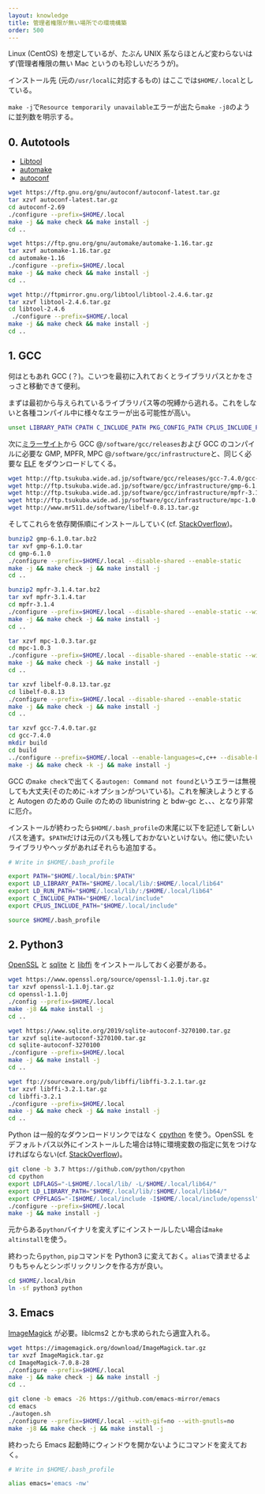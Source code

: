 ```yaml
---
layout: knowledge
title: 管理者権限が無い場所での環境構築
order: 500
---
```


Linux (CentOS) を想定しているが、たぶん UNIX 系ならほとんど変わらないはず(管理者権限の無い Mac というのも珍しいだろうが)。

インストール先 (元の`/usr/local`に対応するもの) はここでは`$HOME/.local`としている。

`make -j`で`Resource temporarily unavailable`エラーが出たら`make -j8`のように並列数を明示する。

## 0. Autotools

* [Libtool](https://www.gnu.org/software/libtool/)
* [automake](https://www.gnu.org/software/automake/)
* [autoconf](https://www.gnu.org/software/autoconf/)

```bash
wget https://ftp.gnu.org/gnu/autoconf/autoconf-latest.tar.gz
tar xzvf autoconf-latest.tar.gz
cd autoconf-2.69
./configure --prefix=$HOME/.local
make -j && make check && make install -j
cd ..
```

```bash
wget https://ftp.gnu.org/gnu/automake/automake-1.16.tar.gz
tar xzvf automake-1.16.tar.gz
cd automake-1.16
./configure --prefix=$HOME/.local
make -j && make check && make install -j
cd ..
```

```bash
wget http://ftpmirror.gnu.org/libtool/libtool-2.4.6.tar.gz
tar xzvf libtool-2.4.6.tar.gz
cd libtool-2.4.6
 ./configure --prefix=$HOME/.local
make -j && make check && make install -j
cd ..
```

## 1. GCC

何はともあれ GCC (？)。こいつを最初に入れておくとライブラリパスとかをさっさと移動できて便利。

まずは最初から与えられているライブラリパス等の呪縛から逃れる。これをしないと各種コンパイル中に様々なエラーが出る可能性が高い。

```bash
unset LIBRARY_PATH CPATH C_INCLUDE_PATH PKG_CONFIG_PATH CPLUS_INCLUDE_PATH INCLUDE LD_LIBRARY_PATH LDFLAGS CFLAGS CPPFLAGS
```

次に[ミラーサイト](https://gcc.gnu.org/mirrors.html)から GCC @`/software/gcc/releases`および GCC のコンパイルに必要な GMP, MPFR, MPC @`/software/gcc/infrastructure`と、同じく必要な [ELF](http://www.mr511.de/software/) をダウンロードしてくる。

```bash
wget http://ftp.tsukuba.wide.ad.jp/software/gcc/releases/gcc-7.4.0/gcc-7.4.0.tar.gz
wget http://ftp.tsukuba.wide.ad.jp/software/gcc/infrastructure/gmp-6.1.0.tar.bz2
wget http://ftp.tsukuba.wide.ad.jp/software/gcc/infrastructure/mpfr-3.1.4.tar.bz2
wget http://ftp.tsukuba.wide.ad.jp/software/gcc/infrastructure/mpc-1.0.3.tar.gz
wget http://www.mr511.de/software/libelf-0.8.13.tar.gz
```

そしてこれらを依存関係順にインストールしていく(cf. [StackOverflow](https://stackoverflow.com/questions/9450394/how-to-install-gcc-piece-by-piece-with-gmp-mpfr-mpc-elf-without-shared-libra))。

```bash
bunzip2 gmp-6.1.0.tar.bz2
tar xvf gmp-6.1.0.tar
cd gmp-6.1.0
./configure --prefix=$HOME/.local --disable-shared --enable-static
make -j && make check -j && make install -j
cd ..
```

```bash
bunzip2 mpfr-3.1.4.tar.bz2
tar xvf mpfr-3.1.4.tar
cd mpfr-3.1.4
./configure --prefix=$HOME/.local --disable-shared --enable-static --with-gmp=$HOME/.local
make -j && make check -j && make install -j
cd ..
```

```bash
tar xzvf mpc-1.0.3.tar.gz
cd mpc-1.0.3
./configure --prefix=$HOME/.local --disable-shared --enable-static --with-gmp=$HOME/.local --with-mpfr=$HOME/.local
make -j && make check -j && make install -j
cd ..
```

```bash
tar xzvf libelf-0.8.13.tar.gz
cd libelf-0.8.13
./configure --prefix=$HOME/.local --disable-shared --enable-static
make -j && make check -j && make install -j
cd ..
```

```bash
tar xzvf gcc-7.4.0.tar.gz
cd gcc-7.4.0
mkdir build
cd build
../configure --prefix=$HOME/.local --enable-languages=c,c++ --disable-bootstrap --disable-multilib --with-gmp=$HOME/.local --with-mpfr=$HOME/.local --with-mpc=$HOME/.local --with-libelf=$HOME/.local
make -j && make check -k -j && make install -j
```

GCC の`make check`で出てくる`autogen: Command not found`というエラーは無視しても大丈夫(そのために`-k`オプションがついている)。これを解決しようとすると Autogen のための Guile のための libunistring と bdw-gc と、、、となり非常に厄介。

インストールが終わったら`$HOME/.bash_profile`の末尾に以下を記述して新しいパスを通す。`$PATH`だけは元のパスも残しておかないといけない。他に使いたいライブラリやヘッダがあればそれらも追加する。

```bash
# Write in $HOME/.bash_profile

export PATH="$HOME/.local/bin:$PATH"
export LD_LIBRARY_PATH="$HOME/.local/lib/:$HOME/.local/lib64"
export LD_RUN_PATH="$HOME/.local/lib/:/$HOME/.local/lib64"
export C_INCLUDE_PATH="$HOME/.local/include"
export CPLUS_INCLUDE_PATH="$HOME/.local/include"
```

```bash
source $HOME/.bash_profile
```

## 2. Python3

[OpenSSL](https://www.openssl.org/source/) と [sqlite](https://www.sqlite.org/download.html) と [libffi](https://sourceware.org/libffi/) をインストールしておく必要がある。

```bash
wget https://www.openssl.org/source/openssl-1.1.0j.tar.gz
tar xzvf openssl-1.1.0j.tar.gz
cd openssl-1.1.0j
./config --prefix=$HOME/.local
make -j8 && make install -j
cd ..
```

```bash
wget https://www.sqlite.org/2019/sqlite-autoconf-3270100.tar.gz
tar xzvf sqlite-autoconf-3270100.tar.gz
cd sqlite-autoconf-3270100
./configure --prefix=$HOME/.local
make -j && make install -j
cd ..
```

```bash
wget ftp://sourceware.org/pub/libffi/libffi-3.2.1.tar.gz
tar xzvf libffi-3.2.1.tar.gz
cd libffi-3.2.1
./configure --prefix=$HOME/.local
make -j && make check -j && make install -j
cd ..
```

Python は一般的なダウンロードリンクではなく [cpython](https://github.com/python/cpython) を使う。OpenSSL をデフォルトパス以外にインストールした場合は特に環境変数の指定に気をつけなければならない(cf. [StackOverflow](https://superuser.com/questions/1346141/how-to-link-python-to-the-manually-compiled-openssl-rather-than-the-systems-one))。

```bash
git clone -b 3.7 https://github.com/python/cpython
cd cpython
export LDFLAGS="-L$HOME/.local/lib/ -L/$HOME/.local/lib64/"
export LD_LIBRARY_PATH="$HOME/.local/lib/:$HOME/.local/lib64/"
export CPPFLAGS="-I$HOME/.local/include -I$HOME/.local/include/openssl"
./configure --prefix=$HOME/.local
make -j && make install -j
```

元からある`python`バイナリを変えずにインストールしたい場合は`make altinstall`を使う。

終わったら`python`, `pip`コマンドを Python3 に変えておく。`alias`で済ませるよりもちゃんとシンボリックリンクを作る方が良い。

```bash
cd $HOME/.local/bin
ln -sf python3 python
```

## 3. Emacs

[ImageMagick](https://imagemagick.org/script/install-source.php) が必要。liblcms2 とかも求められたら適宜入れる。

```bash
wget https://imagemagick.org/download/ImageMagick.tar.gz
tar xvzf ImageMagick.tar.gz
cd ImageMagick-7.0.8-28
./configure --prefix=$HOME/.local
make -j && make check -j && make install -j
cd ..
```

```bash
git clone -b emacs -26 https://github.com/emacs-mirror/emacs
cd emacs
./autogen.sh
./configure --prefix=$HOME/.local --with-gif=no --with-gnutls=no
make -j8 && make check -j && make install -j
```

終わったら Emacs 起動時にウィンドウを開かないようにコマンドを変えておく。

```bash
# Write in $HOME/.bash_profile

alias emacs='emacs -nw'
```
